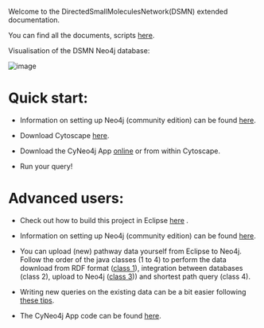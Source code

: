 Welcome to the DirectedSmallMoleculesNetwork(DSMN) extended documentation.

You can find all the documents, scripts [here](https://github.com/mkutmon/DirectedSmallMoleculesNetwork).

Visualisation of the DSMN Neo4j database:

![image](https://user-images.githubusercontent.com/26277832/90616790-2cf69b00-e20e-11ea-82c4-11061f9421ff.png)



# Quick start:
- Information on setting up Neo4j (community edition) can be found [here](https://github.com/mkutmon/DirectedSmallMoleculesNetwork/blob/master/docs/0_Neo4j%20(community)%20setup.md).

- Download Cytoscape [here](https://cytoscape.org/download.html).

- Download the CyNeo4j App [online](http://apps.cytoscape.org/apps/cyneo4j) or from within Cytoscape.

- Run your query!

# Advanced users:
- Check out how to build this project in Eclipse [here](https://github.com/mkutmon/DirectedSmallMoleculesNetwork/blob/master/docs/0_DSMN%20setup%20in%20Eclipse.md) .

- Information on setting up Neo4j (community edition) can be found [here](https://github.com/mkutmon/DirectedSmallMoleculesNetwork/blob/master/docs/0_Neo4j%20(community)%20setup.md).

- You can upload (new) pathway data yourself from Eclipse to Neo4j. Follow the order of the java classes (1 to 4) to perform the data download from RDF format ([class 1](https://github.com/mkutmon/DirectedSmallMoleculesNetwork/blob/master/docs/1_RDF%20query%20data%20Blazegraph%20(Class%201).md)), integration between databases (class 2), upload to Neo4j ([class 3](https://github.com/mkutmon/DirectedSmallMoleculesNetwork/blob/master/docs/Editing%203_Neo4j%20Upload%20data%20(Class%203).md))) and shortest path query (class 4). 

- Writing new queries on the existing data can be a bit easier following [these tips](https://github.com/mkutmon/DirectedSmallMoleculesNetwork/blob/master/docs/4_Neo4j%20Query%20data%20(Class%204%20or%20Neo4j%20Browser).md).

- The CyNeo4j App code can be found [here](https://github.com/cyNeo4j/cyNeo4j).


